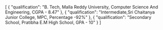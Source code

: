 [
    {
      "qualification": "B. Tech, Malla Reddy University, Computer Science And Engineering, CGPA - 8.47"
    },
    {
      "qualification": "Intermediate,Sri Chaitanya Junior College, MPC, Percentage -92%"
    },
    {
      "qualification": "Secondary School, Pratibha E.M High School, GPA - 10"
    }
  ]
